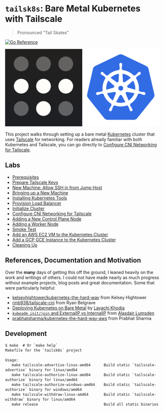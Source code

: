 # `tailsk8s`: Bare Metal Kubernetes with Tailscale

> Pronounced "Tail Skates"

[![Go Reference][1]][2]

<p align="center">
  <img src="./_images/tailsk8s-logos.png?raw=true" />
</p>

This project walks through setting up a bare metal [Kubernetes][26] cluster
that uses [Tailscale][27] for networking. For readers already familiar with
both Kubernetes and Tailscale, you can go directly to
[Configure CNI Networking for Tailscale][19].

## Labs

- [Prerequisites][11]
- [Prepare Tailscale Keys][12]
- [New Machine: Allow SSH in from Jump Host][14]
- [Bringing up a New Machine][15]
- [Installing Kubernetes Tools][16]
- [Provision Load Balancer][17]
- [Initialize Cluster][18]
- [Configure CNI Networking for Tailscale][19]
- [Adding a New Control Plane Node][20]
- [Adding a Worker Node][21]
- [Smoke Test][22]
- [Add an AWS EC2 VM to the Kubernetes Cluster][23]
- [Add a GCP GCE Instance to the Kubernetes Cluster][24]
- [Cleaning Up][25]

## References, Documentation and Motivation

Over the **many** days of getting this off the ground, I leaned heavily on
the work and writings of others. I could not have made nearly as much progress
without example projects, blog posts and great documentation. Some that were
particularly helpful:

- [kelseyhightower/kubernetes-the-hard-way][3] from Kelsey Hightower
- [rmb938/tailscale-cni][5] from Ryan Belgrave
- [Deploying Kubernetes on Bare Metal][4] by [Layachi Khodja][8]
- [`kubeadm init/join` and ExternalIP vs InternalIP][6] from
  [Alasdair Lumsden][7]
- [prabhatsharma/kubernetes-the-hard-way-aws][9] from Prabhat Sharma

## Development

```
$ make  # Or `make help`
Makefile for the `tailsk8s` project

Usage:
   make tailscale-advertise-linux-amd64      Build static `tailscale-advertise` binary for linux/amd64
   make tailscale-authorize-linux-amd64      Build static `tailscale-authorize` binary for linux/amd64
   make tailscale-authorize-windows-amd64    Build static `tailscale-authorize` binary for windows/amd64
   make tailscale-withdraw-linux-amd64       Build static `tailscale-withdraw` binary for linux/amd64
   make release                              Build all static binaries

```

<!--
Logos and Images Attributions:
- https://github.com/cncf/artwork/tree/master/projects/kubernetes
- https://tailscale.com/files/dist/tailscale-press-kit.zip
- https://aws.amazon.com/compliance/data-center/data-centers/
- https://d1.awsstatic.com/security-center/AWS_OurDataCenters_Background.9278804e149ad9d42145f1dc04576f9029835216.jpg
- https://cloudplatform.googleblog.com/2015/10/Bringing-Google-Cloud-Platform-closer-to-more-people-and-businesses.html
- https://4.bp.blogspot.com/-qX68nzxqXZY/VpQBii6sxLI/AAAAAAAACPE/gVkqXRRXfVA/s640/datacenter%2B10-1.png
- https://usesthis.com/interviews/rob.pike/
- https://usesthis.com/images/interviews/rob.pike/portrait.jpg
-->

[1]: https://pkg.go.dev/badge/github.com/dhermes/tailsk8s.svg
[2]: https://pkg.go.dev/github.com/dhermes/tailsk8s
[3]: https://github.com/kelseyhightower/kubernetes-the-hard-way/tree/79a3f79b27bd28f82f071bb877a266c2e62ee506
[4]: https://www.inap.com/blog/deploying-kubernetes-on-bare-metal/
[5]: https://github.com/rmb938/tailscale-cni/tree/dba6992227958e61ac85b3168dbcae4ff10dde57
[6]: https://medium.com/@aleverycity/kubeadm-init-join-and-externalip-vs-internalip-519519ddff89
[7]: https://github.com/alaslums
[8]: https://linkedin.com/in/layachi-khodja-38428a1
[9]: https://github.com/prabhatsharma/kubernetes-the-hard-way-aws/tree/c4872b83989562a35e9aba98ff92526a0f1498ca
[11]: 01-prerequisites.md
[12]: 02-prepare-tailscale-keys.md
[14]: 04-allow-ssh.md
[15]: 05-new-machine.md
[16]: 06-install-k8s.md
[17]: 07-provision-load-balancer.md
[18]: 08-initialize-cluster.md
[19]: 09-tailscale-cni.md
[20]: 10-adding-control-plane-node.md
[21]: 11-add-worker-node.md
[22]: 12-smoke-test.md
[23]: 13-add-vm-aws.md
[24]: 14-add-vm-gcp.md
[25]: 15-cleaning-up.md
[26]: https://kubernetes.io/
[27]: https://tailscale.com/
